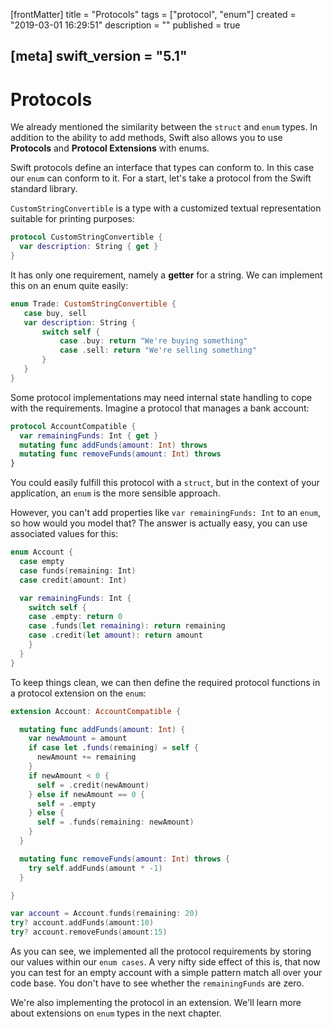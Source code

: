 [frontMatter]
title = "Protocols"
tags = ["protocol", "enum"]
created = "2019-03-01 16:29:51"
description = ""
published = true

[meta]
swift_version = "5.1"
---

# Protocols

We already mentioned the similarity between the `struct` and `enum` types. In
addition to the ability to add methods, Swift also allows you to use
**Protocols** and **Protocol Extensions** with enums.

Swift protocols define an interface that types can
conform to. In this case our `enum` can conform to it. For a start,
let\'s take a protocol from the Swift standard library.

`CustomStringConvertible` is a type with a customized textual
representation suitable for printing purposes:

``` Swift
protocol CustomStringConvertible {
  var description: String { get }
}
```

It has only one requirement, namely a **getter** for a string. We can
implement this on an enum quite easily:

``` Swift
enum Trade: CustomStringConvertible {
   case buy, sell
   var description: String {
       switch self {
           case .buy: return "We're buying something"
           case .sell: return "We're selling something"
       }
   }
}
```

Some protocol implementations may need internal state handling to cope
with the requirements. Imagine a protocol that manages a bank account:

``` Swift
protocol AccountCompatible {
  var remainingFunds: Int { get }
  mutating func addFunds(amount: Int) throws
  mutating func removeFunds(amount: Int) throws
}
```

You could easily fulfill this protocol with a `struct`, but in the
context of your application, an `enum` is the more sensible approach.

However, you can\'t add properties like `var remainingFunds: Int` to an
`enum`, so how would you model that? The answer is actually easy, you
can use associated values for this:

``` Swift
enum Account {
  case empty
  case funds(remaining: Int)
  case credit(amount: Int)

  var remainingFunds: Int {
    switch self {
    case .empty: return 0
    case .funds(let remaining): return remaining
    case .credit(let amount): return amount
    }
  }
}
```

To keep things clean, we can then define the required protocol functions
in a protocol extension on the `enum`:

``` Swift
extension Account: AccountCompatible {

  mutating func addFunds(amount: Int) {
    var newAmount = amount
    if case let .funds(remaining) = self {
      newAmount += remaining
    }
    if newAmount < 0 {
      self = .credit(newAmount)
    } else if newAmount == 0 {
      self = .empty
    } else {
      self = .funds(remaining: newAmount)
    }
  }

  mutating func removeFunds(amount: Int) throws {
    try self.addFunds(amount * -1)
  }

}

var account = Account.funds(remaining: 20)
try? account.addFunds(amount:10)
try? account.removeFunds(amount:15)
```

As you can see, we implemented all the protocol requirements by storing
our values within our `enum cases`. A very nifty side effect of this is,
that now you can test for an empty account with a simple pattern match
all over your code base. You don\'t have to see whether the
`remainingFunds` are zero.

We're also implementing the protocol in an extension. We'll learn more about
extensions on `enum` types in the next chapter.

